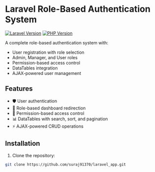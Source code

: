 # Laravel Role-Based Authentication System

[![Laravel Version](https://img.shields.io/badge/Laravel-^10.0-blue.svg)](https://laravel.com)
[![PHP Version](https://img.shields.io/badge/PHP-^8.1-blue.svg)](https://php.net)

A complete role-based authentication system with:
- User registration with role selection
- Admin, Manager, and User roles
- Permission-based access control
- DataTables integration
- AJAX-powered user management

## Features

- 🛡️ User authentication
- 👥 Role-based dashboard redirection
- 🔐 Permission-based access control
- 📊 DataTables with search, sort, and pagination
- ⚡ AJAX-powered CRUD operations

## Installation

1. Clone the repository:
```bash
git clone https://github.com/suraj91370/laravel_app.git